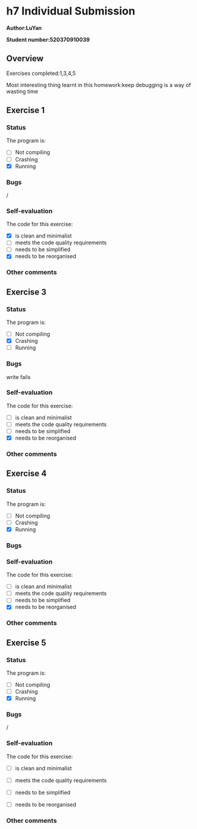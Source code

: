 # h7 Individual Submission

**Author:LuYan**

**Student number:520370910039**

## Overview

Exercises completed:1,3,4,5

Most interesting thing learnt in this homework:keep debugging is a way of wasting time

## Exercise 1

### Status

The program is:
- [ ] Not compiling
- [ ] Crashing
- [x] Running

### Bugs

/

### Self-evaluation

The code for this exercise:
- [x] is clean and minimalist
- [ ] meets the code quality requirements
- [ ] needs to be simplified
- [x] needs to be reorganised

### Other comments

## Exercise 3

### Status

The program is:

- [ ] Not compiling
- [x] Crashing
- [ ] Running

### Bugs

write fails 

### Self-evaluation

The code for this exercise:

- [ ] is clean and minimalist
- [ ] meets the code quality requirements
- [ ] needs to be simplified
- [x] needs to be reorganised

### Other comments

## 

## Exercise 4

### Status

The program is:

- [ ] Not compiling
- [ ] Crashing
- [x] Running

### Bugs



### Self-evaluation

The code for this exercise:

- [ ] is clean and minimalist
- [ ] meets the code quality requirements
- [ ] needs to be simplified
- [x] needs to be reorganised

### Other comments

## Exercise 5

### Status

The program is:

- [ ] Not compiling
- [ ] Crashing
- [x] Running

### Bugs

/

### Self-evaluation

The code for this exercise:

- [ ] is clean and minimalist
- [ ] meets the code quality requirements
- [ ] needs to be simplified
- [ ] needs to be reorganised


### Other comments